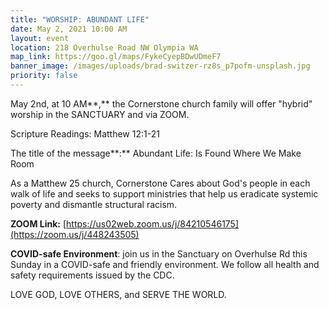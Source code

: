 ```yaml
---
title: "WORSHIP: ABUNDANT LIFE"
date: May 2, 2021 10:00 AM
layout: event
location: 218 Overhulse Road NW Olympia WA
map_link: https://goo.gl/maps/FykeCyepBDwUDmeF7
banner_image: /images/uploads/brad-switzer-rz8s_p7pofm-unsplash.jpg
priority: false
---
```

May 2nd, at 10 AM**,** the Cornerstone church family will offer "hybrid" worship in the SANCTUARY and via ZOOM.  

Scripture Readings: Matthew 12:1-21

The title of the message**:** Abundant Life: Is Found Where We Make Room

As a Matthew 25 church, Cornerstone Cares about God's people in each walk of life and seeks to support ministries that help us eradicate systemic poverty and dismantle structural racism.

**ZOOM Link:** [https://us02web.zoom.us/j/84210546175](https://zoom.us/j/448243505)

**COVID-safe Environment**: join us in the Sanctuary on Overhulse Rd this Sunday in a COVID-safe and friendly environment. We follow all health and safety requirements issued by the CDC.

LOVE GOD, LOVE OTHERS, and SERVE THE WORLD.